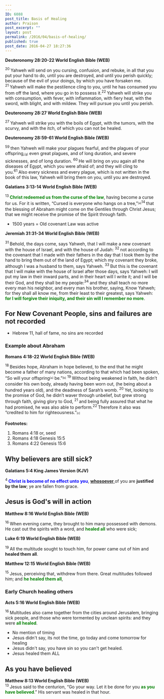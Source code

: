 ```yaml
---
---
ID: 6088
post_title: Basis of Healing
author: Praison
post_excerpt: ""
layout: post
permalink: /2016/04/basis-of-healing/
published: true
post_date: 2016-04-27 18:27:36
---
```

<strong><span class="passage-display-bcv">Deuteronomy 28:20-22
</span><span class="passage-display-version">World English Bible (WEB)</span></strong>

<span id="en-WEB-5632" class="text Deut-28-20"><sup class="versenum">20 </sup>Yahweh will send on you cursing, confusion, and rebuke, in all that you put your hand to do, until you are destroyed, and until you perish quickly; because of the evil of your doings, by which you have forsaken me. </span><span id="en-WEB-5633" class="text Deut-28-21"><sup class="versenum">21 </sup>Yahweh will make the pestilence cling to you, until he has consumed you from off the land, where you go in to possess it.</span><span id="en-WEB-5634" class="text Deut-28-22"><sup class="versenum">22 </sup>Yahweh will strike you with consumption, with fever, with inflammation, with fiery heat, with the sword, with blight, and with mildew. They will pursue you until you perish.</span>

<strong><span class="passage-display-bcv">Deuteronomy 28:27
</span><span class="passage-display-version">World English Bible (WEB)</span></strong>

<span id="en-WEB-5639" class="text Deut-28-27"><sup class="versenum">27 </sup>Yahweh will strike you with the boils of Egypt, with the tumors, with the scurvy, and with the itch, of which you can not be healed.</span>

<strong><span class="passage-display-bcv">Deuteronomy 28:59-61
</span><span class="passage-display-version">World English Bible (WEB)</span></strong>

<span id="en-WEB-5671" class="text Deut-28-59"><sup class="versenum">59 </sup>then Yahweh will make your plagues fearful, and the plagues of your offspring,<sup class="footnote" style="box-sizing: border-box; font-size: 0.625em; line-height: 22px; position: relative; vertical-align: top; top: 0px;" data-fn="#fen-WEB-5671a" data-link="[&lt;a href=&quot;#fen-WEB-5671a&quot; title=&quot;See footnote a&quot;&gt;a&lt;/a&gt;]">[<a title="See footnote a" href="https://www.biblegateway.com/passage/?search=Deuteronomy+28%3A20-22%2C+27%2C+59-61%2C+&amp;version=WEB#fen-WEB-5671a">a</a>]</sup> even great plagues, and of long duration, and severe sicknesses, and of long duration. </span><span id="en-WEB-5672" class="text Deut-28-60"><sup class="versenum">60 </sup>He will bring on you again all the diseases of Egypt, which you were afraid of; and they will cling to you.</span><span id="en-WEB-5673" class="text Deut-28-61"><sup class="versenum">61 </sup>Also every sickness and every plague, which is not written in the book of this law, Yahweh will bring them on you, until you are destroyed.</span>

<strong><span class="passage-display-bcv">Galatians 3:13-14
</span><span class="passage-display-version">World English Bible (WEB)</span></strong>

<span id="en-WEB-29117" class="text Gal-3-13"><sup class="versenum">13 </sup><span style="color: #008000;"><strong>Christ redeemed us from the curse of the law</strong></span>, having become a curse for us. For it is written, “Cursed is everyone who hangs on a tree,”<sup class="footnote" style="box-sizing: border-box; font-size: 0.625em; line-height: 22px; position: relative; vertical-align: top; top: 0px;" data-fn="#fen-WEB-29117a" data-link="[&lt;a href=&quot;#fen-WEB-29117a&quot; title=&quot;See footnote a&quot;&gt;a&lt;/a&gt;]">[a]</sup></span><span id="en-WEB-29118" class="text Gal-3-14"><sup class="versenum">14 </sup>that the blessing of Abraham might come on the Gentiles through Christ Jesus; that we might receive the promise of the Spirit through faith.</span>
<ul>
 	<li>1500 years = Old covenant Law was active</li>
</ul>
<strong><span class="passage-display-bcv">Jeremiah 31:31-34
</span><span class="passage-display-version">World English Bible (WEB)</span></strong>

<span id="en-WEB-19723" class="text Jer-31-31"><sup class="versenum">31 </sup>Behold, the days come, says Yahweh, that I will make a new covenant with the house of Israel, and with the house of Judah: </span><span id="en-WEB-19724" class="text Jer-31-32"><sup class="versenum">32 </sup>not according to the covenant that I made with their fathers in the day that I took them by the hand to bring them out of the land of Egypt; which my covenant they broke, although I was a husband to them, says Yahweh. </span><span id="en-WEB-19725" class="text Jer-31-33"><sup class="versenum">33 </sup>But this is the covenant that I will make with the house of Israel after those days, says Yahweh: I will put my law in their inward parts, and in their heart will I write it; and I will be their God, and they shall be my people:</span><span id="en-WEB-19726" class="text Jer-31-34"><sup class="versenum">34 </sup>and they shall teach no more every man his neighbor, and every man his brother, saying, Know Yahweh; for they shall all know me, from their least to their greatest, says Yahweh:<span style="color: #008000;"><strong> for I will forgive their iniquity, and their sin will I remember no more</strong></span>.</span>
<h2><strong>For New Covenant People, sins and failures are not recorded</strong></h2>
<ul>
 	<li>Hebrew 11, hall of fame, no sins are recorded</li>
</ul>
<h3><strong>Example about Abraham</strong></h3>
<strong><span class="passage-display-bcv">Romans 4:18-22
</span><span class="passage-display-version">World English Bible (WEB)</span></strong>

<span id="en-WEB-28041" class="text Rom-4-18"><sup class="versenum">18 </sup>Besides hope, Abraham in hope believed, to the end that he might become a father of many nations, according to that which had been spoken, “So will your offspring<sup class="footnote" style="box-sizing: border-box; font-size: 0.625em; line-height: 22px; position: relative; vertical-align: top; top: 0px;" data-fn="#fen-WEB-28041a" data-link="[&lt;a href=&quot;#fen-WEB-28041a&quot; title=&quot;See footnote a&quot;&gt;a&lt;/a&gt;]">[a]</sup> be.”<sup class="footnote" style="box-sizing: border-box; font-size: 0.625em; line-height: 22px; position: relative; vertical-align: top; top: 0px;" data-fn="#fen-WEB-28041b" data-link="[&lt;a href=&quot;#fen-WEB-28041b&quot; title=&quot;See footnote b&quot;&gt;b&lt;/a&gt;]">[b]</sup> </span><span id="en-WEB-28042" class="text Rom-4-19"><sup class="versenum">19 </sup>Without being weakened in faith, he didn’t consider his own body, already having been worn out, (he being about a hundred years old), and the deadness of Sarah’s womb. </span><span id="en-WEB-28043" class="text Rom-4-20"><sup class="versenum">20 </sup>Yet, looking to the promise of God, he didn’t waver through unbelief, but grew strong through faith, giving glory to God, </span><span id="en-WEB-28044" class="text Rom-4-21"><sup class="versenum">21 </sup>and being fully assured that what he had promised, he was also able to perform.</span><span id="en-WEB-28045" class="text Rom-4-22"><sup class="versenum">22 </sup>Therefore it also was “credited to him for righteousness.”<sup class="footnote" style="box-sizing: border-box; font-size: 0.625em; line-height: 22px; position: relative; vertical-align: top; top: 0px;" data-fn="#fen-WEB-28045c" data-link="[&lt;a href=&quot;#fen-WEB-28045c&quot; title=&quot;See footnote c&quot;&gt;c&lt;/a&gt;]">[c]</sup></span>
<div class="footnotes">

<strong>Footnotes:</strong>
<ol>
 	<li id="fen-WEB-28041a">Romans 4:18 <span class="footnote-text">or, seed</span></li>
 	<li id="fen-WEB-28041b">Romans 4:18 <span class="footnote-text">Genesis 15:5</span></li>
 	<li id="fen-WEB-28045c">Romans 4:22 <span class="footnote-text">Genesis 15:6</span></li>
</ol>
<h2><strong>Why believers are still sick?</strong></h2>
<strong><span class="passage-display-bcv">Galatians 5:4
</span><span class="passage-display-version">King James Version (KJV)</span></strong>

<span id="en-KJV-29167" class="text Gal-5-4"><sup class="versenum">4 </sup><span style="color: #0000ff;"><strong>Christ is become of no effect unto you</strong></span>, <span style="text-decoration: underline;"><strong>whosoever</strong> </span>of you are <strong>justified by the law</strong>; ye are fallen from grace.</span>
<h2><strong>Jesus is God's will in action</strong></h2>
<strong><span class="passage-display-bcv">Matthew 8:16
</span><span class="passage-display-version">World English Bible (WEB)</span></strong>

<span id="en-WEB-23362" class="text Matt-8-16"><sup class="versenum">16 </sup>When evening came, they brought to him many possessed with demons. He cast out the spirits with a word, and <span style="color: #008000;"><strong>healed all</strong></span> who were sick;</span>

<strong><span class="passage-display-bcv">Luke 6:19
</span><span class="passage-display-version">World English Bible (WEB)
</span></strong>

<span id="en-WEB-25166" class="text Luke-6-19"><sup class="versenum">19 </sup>All the multitude sought to touch him, for power came out of him and <strong>healed them all</strong>.</span>

<strong><span class="passage-display-bcv">Matthew 12:15
</span><span class="passage-display-version">World English Bible (WEB)</span></strong>

<span id="en-WEB-23505" class="text Matt-12-15"><sup class="versenum">15 </sup>Jesus, perceiving that, withdrew from there. Great multitudes followed him; and <span style="color: #008000;"><strong>he healed them all</strong></span>,</span>
<h3><strong>Early Church healing others</strong></h3>
</div>
<div class="footnotes"><strong><span class="passage-display-bcv">Acts 5:16
</span><span class="passage-display-version">World English Bible (WEB)

</span></strong></div>
<div class="footnotes">

<span id="en-WEB-27076" class="text Acts-5-16"><sup class="versenum">16 </sup>Multitudes also came together from the cities around Jerusalem, bringing sick people, and those who were tormented by unclean spirits: and they were <span style="color: #008000;"><strong>all healed</strong></span>.</span>
<ul>
 	<li>No mention of timing</li>
 	<li>Jesus didn't say, its not the time, go today and come tomorrow for healing</li>
 	<li>Jesus didn't say, you have sin so you can't get healed.</li>
 	<li>Jesus healed them ALL</li>
</ul>
<h2><strong>As you have believed</strong></h2>
</div>
<div class="footnotes"><strong><strong><span class="passage-display-bcv">Matthew 8:13
</span><span class="passage-display-version">World English Bible (WEB)</span></strong></strong></div>
<div class="footnotes"><strong><strong><span class="passage-display-version">
</span></strong></strong><span id="en-WEB-23359" class="text Matt-8-13"><sup class="versenum">13 </sup>Jesus said to the centurion, <span class="woj">“Go your way. Let it be done for you <span style="color: #008000;"><strong>as you have believed</strong></span>.”</span> His servant was healed in that hour.</span>&nbsp;

</div>